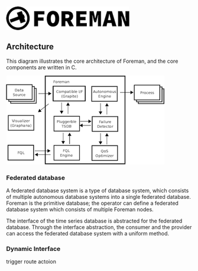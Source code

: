 ![logo](./img/icon.png)

## Architecture

This diagram illustrates the core architecture of Foreman, and the core components are written in C.

![architecture](img/system_block.png)

### Federated database

A federated database system is a type of database system, which consists of multiple autonomous database systems into a single federated database. Foreman is the primitive database; the operator can define a federated database system which consists of multiple Foreman nodes.

The interface of the time series database is abstracted for the federated database. Through the interface abstraction, the consumer and the provider can access the federated database system with a uniform method.

### Dynamic Interface

trigger
route 
actoion